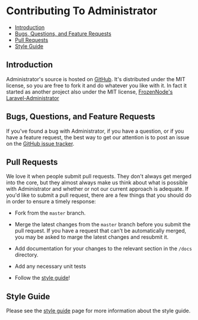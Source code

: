 # Contributing To Administrator

- [Introduction](#introduction)
- [Bugs, Questions, and Feature Requests](#issues)
- [Pull Requests](#pull-requests)
- [Style Guide](#style-guide)

<a name="introduction"></a>
## Introduction

Administrator's source is hosted on [GitHub](https://github.com/ddpro/admin). It's distributed under the MIT license, so you are free to fork it and do whatever you like with it. In fact it started as another project also under the MIT license, [FrozenNode's Laravel-Administrator](https://github.com/FrozenNode/Laravel-Administrator/)

<a name="issues"></a>
## Bugs, Questions, and Feature Requests

If you've found a bug with Administrator, if you have a question, or if you have a feature request, the best way to get our attention is to post an issue on the [GitHub issue tracker](https://github.com/ddpro/admin/issues).

<a name="pull-requests"></a>
## Pull Requests

We love it when people submit pull requests. They don't always get merged into the core, but they almost always make us think about what is possible with Administrator and whether or not our current approach is adequate. If you'd like to submit a pull request, there are a few things that you should do in order to ensure a timely response:

- Fork from the `master` branch.

- Merge the latest changes from the `master` branch before you submit the pull request. If you have a request that can't be automatically merged, you may be asked to marge the latest changes and resubmit it.

- Add documentation for your changes to the relevant section in the `/docs` directory.

- Add any necessary unit tests

- Follow the [style guide](/docs/style-guide.md)!

<a name="style-guide"></a>
## Style Guide

Please see the [style guide](/docs/style-guide.md) page for more information about the style guide.